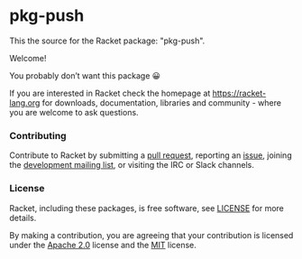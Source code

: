 # pkg-push

This the source for the Racket package: "pkg-push".

Welcome! 

You probably don’t want this package 😀

If you are interested in Racket check the homepage at https://racket-lang.org for downloads, documentation, libraries and community - where you are welcome to ask questions.


### Contributing

Contribute to Racket by submitting a [pull request], reporting an
[issue], joining the [development mailing list], or visiting the
IRC or Slack channels.

### License

Racket, including these packages, is free software, see [LICENSE]
for more details.

By making a contribution, you are agreeing that your contribution
is licensed under the [Apache 2.0] license and the [MIT] license.

[MIT]: https://github.com/racket/racket/blob/master/racket/src/LICENSE-MIT.txt
[Apache 2.0]: https://www.apache.org/licenses/LICENSE-2.0.txt
[pull request]: https://github.com/racket/pkg-push/pulls
[issue]: https://github.com/racket/pkg-push/issues
[development mailing list]: https://lists.racket-lang.org
[LICENSE]: LICENSE
